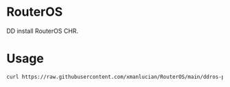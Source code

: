 # RouterOS
DD install RouterOS CHR.


# Usage
```sh
curl https://raw.githubusercontent.com/xmanlucian/RouterOS/main/ddros-pub.sh && chmod +X ddros-pub.sh && ./ddros-pub.sh
